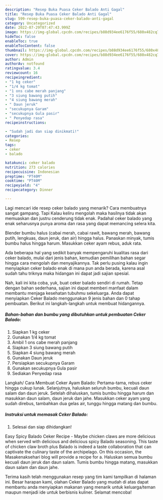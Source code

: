 ```yaml
---
description: "Resep Buka Puasa Ceker Balado Anti Gagal"
title: "Resep Buka Puasa Ceker Balado Anti Gagal"
slug: 599-resep-buka-puasa-ceker-balado-anti-gagal
category: Uncategorized
date: 2022-07-29T07:47:43.999Z
image: https://img-global.cpcdn.com/recipes/b88d934ee6176f55/680x482cq70/ceker-balado-foto-resep-utama.jpg
hideToc: false
enableToc: true
enableTocContent: false
thumbnail: https://img-global.cpcdn.com/recipes/b88d934ee6176f55/680x482cq70/ceker-balado-foto-resep-utama.jpg
cover: https://img-global.cpcdn.com/recipes/b88d934ee6176f55/680x482cq70/ceker-balado-foto-resep-utama.jpg
author: Admin
authorAv: notfound
ratingvalue: 3.4
reviewcount: 16
recipeingredient:
- "1 kg ceker"
- "1/4 kg tomat"
- "1 ons cabe merah panjang"
- "3 siung bawang putih"
- "4 siung bawang merah"
- " Daun jeruk"
- "secukupnya Garam"
- "secukupnya Gula pasir"
- " Penyedap rasa"
recipeinstructions:

- "Sudah jadi dan siap dinikmati!"
categories:
- Resep
tags:
- ceker
- balado

katakunci: ceker balado 
nutrition: 273 calories
recipecuisine: Indonesian
preptime: "PT40M"
cooktime: "PT40M"
recipeyield: "4"
recipecategory: Dinner

---
```



Lagi mencari ide resep ceker balado yang menarik? Cara membuatnya sangat gampang. Tapi Kalau keliru mengolah maka hasilnya tidak akan memuaskan dan justru cenderung tidak enak. Padahal ceker balado yang enak seharusnya punya aroma dan rasa yang dapat memancing selera kita.


Blender bumbu halus (cabai merah, cabai rawit, bawang merah, bawang putih, lengkuas, daun jeruk, dan air) hingga halus. Panaskan minyak, tumis bumbu halus hingga harum. Masukkan ceker ayam rebus, aduk rata.

Ada beberapa hal yang sedikit banyak mempengaruhi kualitas rasa dari ceker balado, mulai dari jenis bahan, kemudian pemilihan bahan segar hingga cara mengolah dan menyajikannya. Tak perlu pusing kalau ingin menyiapkan ceker balado enak di mana pun anda berada, karena asal sudah tahu triknya maka hidangan ini dapat jadi sajian spesial.


Nah, kali ini kita coba, yuk, buat ceker balado sendiri di rumah. Tetap dengan bahan sederhana, sajian ini dapat memberi manfaat dalam membantu menjaga kesehatan tubuhmu sekeluarga. Anda dapat menyiapkan Ceker Balado menggunakan 9 jenis bahan dan 0 tahap pembuatan. Berikut ini langkah-langkah untuk membuat hidangannya.

<!--inarticleads1-->

##### Bahan-bahan dan bumbu yang dibutuhkan untuk pembuatan Ceker Balado:

1. Siapkan 1 kg ceker
1. Gunakan 1/4 kg tomat
1. Ambil 1 ons cabe merah panjang
1. Siapkan 3 siung bawang putih
1. Siapkan 4 siung bawang merah
1. Gunakan  Daun jeruk
1. Persiapkan secukupnya Garam
1. Gunakan secukupnya Gula pasir
1. Sediakan  Penyedap rasa


Langkah/ Cara Membuat Ceker Ayam Balado: Pertama-tama, rebus ceker hingga cukup lunak. Selanjutnya, haluskan seluruh bumbu, kecuali daun salam dan daun jeruk. Setelah dihaluskan, tumis bumbu hingga harum dan masukkan daun salam, daun jeruk dan jahe. Masukkan ceker ayam yang sudah direbus, tambahkan dua gelas air, tunggu hingga matang dan bumbu. 

<!--inarticleads2-->

##### Instruksi untuk memasak Ceker Balado:


1. Selesai dan siap dihidangkan!

Easy Spicy Balado Ceker Recipe - Maybe chicken claws are more delicious when served with delicious and delicious spicy Balado seasoning. This taste of chicken claw broth plus Balado is indeed a taste collaboration that can captivate the culinary taste of the archipelago. On this occasion, the Masakenaksehari blog will provide a recipe for a. Haluskan semua bumbu kecuali daun jeruk dan daun salam. Tumis bumbu hingga matang, masukkan daun salam dan daun jahe. 

Terima kasih telah menggunakan resep yang tim kami tampilkan di halaman ini. Besar harapan kami, olahan Ceker Balado yang mudah di atas dapat membantu anda menyiapkan makanan yang menarik untuk keluarga/teman maupun menjadi ide untuk berbisnis kuliner. Selamat mencoba!
